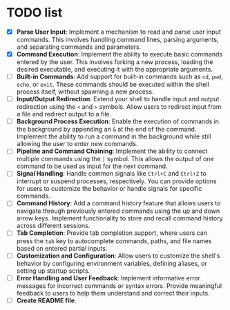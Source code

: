 # TODO list

- [x] **Parse User Input**: Implement a mechanism to read and parse user input
commands. This involves handling command lines, parsing arguments, and separating
commands and parameters.
- [x] **Command Execution**: Implement the ability to execute basic commands
entered by the user. This involves forking a new process, loading the desired
executable, and executing it with the appropriate arguments.
- [ ] **Built-in Commands**: Add support for built-in commands such as `cd`,
`pwd`, `echo`, or `exit`. These commands should be executed within the shell
process itself, without spawning a new process.
- [ ] **Input/Output Redirection**: Extend your shell to handle input and output
redirection using the `<` and `>` symbols. Allow users to redirect input from a
file and redirect output to a file.
- [ ] **Background Process Execution**: Enable the execution of commands in the
background by appending an `&` at the end of the command. Implement the ability
to run a command in the background while still allowing the user to enter new
commands.
- [ ] **Pipeline and Command Chaining**: Implement the ability to connect multiple
commands using the `|` symbol. This allows the output of one command to be used
as input for the next command.
- [ ] **Signal Handling**: Handle common signals like `Ctrl+C` and `Ctrl+Z` to
interrupt or suspend processes, respectively. You can provide options for users
to customize the behavior or handle signals for specific commands.
- [ ] **Command History**: Add a command history feature that allows users to
navigate through previously entered commands using the up and down arrow keys.
Implement functionality to store and recall command history across different
sessions.
- [ ] **Tab Completion**: Provide tab completion support, where users can press
the `tab` key to autocomplete commands, paths, and file names based on entered
partial inputs.
- [ ] **Customization and Configuration**: Allow users to customize the shell's
behavior by configuring environment variables, defining aliases, or setting up
startup scripts.
- [ ] **Error Handling and User Feedback**: Implement informative error messages
for incorrect commands or syntax errors. Provide meaningful feedback to users to
help them understand and correct their inputs.
- [ ] **Create README file**.
